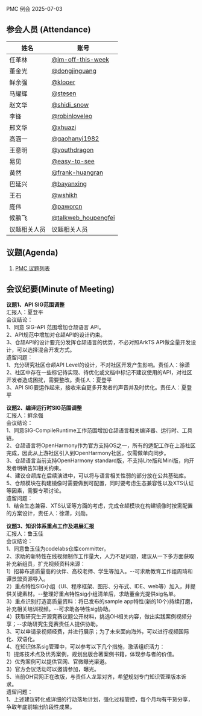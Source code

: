 PMC 例会 2025-07-03

## 参会人员 (Attendance)

| 姓名     | 账号                                       |
| ------ | ---------------------------------------- |
| 任革林    | [@im-off-this-week](https://gitee.com/im-off-this-week) |
| 董金光    | [@dongjinguang](https://gitee.com/dongjinguang) |
| 鲜余强    | [@klooer](https://gitee.com/klooer) |
| 马耀辉    | [@stesen](https://gitee.com/stesen) |
| 赵文华    | [@shidi_snow](https://gitee.com/shidi_snow) |
| 李锋      | [@robinloveleo](https://gitee.com/robinloveleo) |
| 邢文华    | [@xhuazi](https://gitee.com/xhuazi) |
| 高涵一    | [@gaohanyi1982](https://gitee.com/gaohanyi1982) |
| 王意明    | [@youthdragon](https://gitee.com/youthdragon) |
| 易见      | [@easy-to-see](https://gitee.com/easy-to-see) |
| 黄然      | [@frank-huangran](https://gitee.com/frank-huangran) |
| 巴延兴    | [@bayanxing](https://gitee.com/bayanxing) |
| 王石      | [@wshikh](https://gitee.com/wshikh) |
| 庞伟      | [ @paworcn](https://gitee.com/paworcn) |
| 候鹏飞    | [@talkweb_houpengfei](https://gitee.com/talkweb_houpengfei) |
| 议题相关人员 | 议题相关人员 |

## 议题(Agenda)

1. [PMC 议题列表](https://shimo.im/sheets/16q8xyRaR9creOq7/MODOC)

## 会议纪要(Minute of Meeting)

**议题1、API SIG范围调整**  
汇报人：夏登平  
会议结论：  
1、同意 SIG-API 范围增加仓颉语言 API。  
2、API规范中增加对仓颉API的设计约束。  
3、仓颉API的设计要充分发挥仓颉语言的优势，不必对照ArkTS API做全量开发设计，可以选择混合开发方式。  
遗留问题：  
1、充分研究社区仓颉API Level的设计，不对社区开发产生影响。责任人：徐潇  
2、社区中存在一些标记待实现、待优化或文档中标记不建议使用的API，对社区开发者造成困扰，需要整改。责任人：夏登平  
3、API SIG要运作起来，接收来自更多开发者的声音并及时优化。责任人：夏登平  

**议题2、编译运行时SIG范围调整**  
汇报人：鲜余强  
会议结论：  
1、同意SIG-CompileRuntime工作范围增加仓颉语言相关编译器、运行时、工具链。  
2、仓颉语言将OpenHarmony作为官方支持OS之一，所有的适配工作在上游社区完成，因此从上游社区引入到OpenHarmony社区，仅需做单向同步。  
3、仓颉语言当前支持OpenHarmony standard版，不支持Lite版和Mini版，向开发者明确告知相关约束。  
4、建议仓颉库在后续演进中，可以将与语言相关性弱的部分放在公共基础库。  
5、仓颉模块在构建镜像时需要做到可配置，同时要考虑生态兼容性以及XTS认证等因素，需要专项讨论。  
遗留问题：  
1、结合生态兼容、XTS认证等方面的考虑，完成仓颉模块在构建镜像时按需配置的方案设计，责任人：徐潇，刘勋。  

**议题3、知识体系重点工作及进展汇报**  
汇报人：鲁玉佳  
会议结论：  
1、同意鲁玉佳为codelabs仓库committer。  
2、求助的新特性在线视频制作工作量大，人力不足问题，建议从一下多方面获取补充新组员，扩充视频资料来源：  
1）招募布道质量高的伙伴、高校老师、学生等加入。--可求助教育工作组周琦和谭景盟资源导入。  
2）重点特性SIG小组（UI、程序框架、图形、分布式、IDE、web等）加入，并提供关键素材。--整理好重点特性sig小组清单后，求助董金光提供sig名单。  
3）重点识别打造高质量资料：将已发布的sample app特性(新的10个)持续打磨，补充相关培训视频。--可求助各特性sig协助。  
4）获取研究生开源竞赛议题公开材料，挑选OH相关内容，做出实践案例视频分享；--求助研究生竞赛责任人提供协助。  
3、可以申请录视频经费，并进行展示；为了未来面向海外，可以进行视频国际化、双语化。  
4、在知识体系sig管理中，可以参考以下几个措施，激活组织活力：  
1）提炼技术点及优秀案例，规划出版合著案例书籍，体现参与者的价值。  
2）优秀案例可以提供官网、官微曝光渠道。  
3）官方会议活动可以邀请参加，曝光。  
5、当前OH官网正在改版，与责任人龙翠对齐，希望规划专门知识管理版本诉求。  
遗留问题：  
1、上述建议转化成详细的行动落地计划，强化过程管控，每个月均有干货分享，争取年底前输出阶段性成果。  
